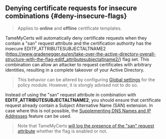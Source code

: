 ## Denying certificate requests for insecure combinations {#deny-insecure-flags}

> Applies to **online** and **offline** certificate templates.

TameMyCerts will automatically deny certificate requests when they contain a "san" request attribute and the certification authority has the insecure EDITF\_ATTRIBUTESUBJECTALTNAME2 (<https://www.gradenegger.eu/en/take-over-the-active-directory-overall-structure-with-the-flag-editf_attributesubjectaltname2/>) flag set. This combination can allow an attacker to request certificates with arbitrary identities, resulting in a complete takeover of your Active Directory.

> This behavior can be altered by configuring [Global settings](#global-settings) for the policy module. However, it is stongly advised not to do so.

Instead of using the "san" request attribute in combination with **EDITF\_ATTRIBUTESUBJECTALTNAME2**, you should ensure that certificate request already contain a Subject Alternative Name (SAN) extension. In case where this is not possible, the [Supplementing DNS Names and IP Addresses](#supplement-dns-names) feature can be used.

> Note that TameMyCerts [will log the presence of the "san" request attribute](#event-id-14) whether the flag is enabled or not.